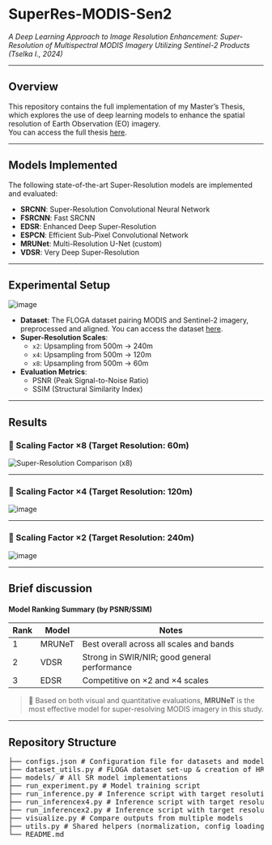 # SuperRes-MODIS-Sen2

*A Deep Learning Approach to Image Resolution Enhancement: Super-Resolution of Multispectral MODIS Imagery Utilizing Sentinel-2 Products (Tselka I., 2024)*

---

## Overview

This repository contains the full implementation of my Master’s Thesis, which explores the use of deep learning models to enhance the spatial resolution of Earth Observation (EO) imagery.  
You can access the full thesis [here](https://dspace.lib.ntua.gr/xmlui/handle/123456789/60512).


---

## Models Implemented

The following state-of-the-art Super-Resolution models are implemented and evaluated:

- **SRCNN**: Super-Resolution Convolutional Neural Network
- **FSRCNN**: Fast SRCNN
- **EDSR**: Enhanced Deep Super-Resolution
- **ESPCN**: Efficient Sub-Pixel Convolutional Network
- **MRUNet**: Multi-Resolution U-Net (custom)
- **VDSR**: Very Deep Super-Resolution

---

## Experimental Setup

![image](https://github.com/user-attachments/assets/d2e33262-a516-45a9-8d8d-ae33f9b00134)


- **Dataset**: The FLOGA dataset pairing MODIS and Sentinel-2 imagery, preprocessed and aligned. You can access the dataset [here](https://github.com/Orion-AI-Lab/FLOGA).
- **Super-Resolution Scales**:
  - `x2`: Upsampling from 500m → 240m
  - `x4`: Upsampling from 500m → 120m
  - `x8`: Upsampling from 500m → 60m
- **Evaluation Metrics**:
  - PSNR (Peak Signal-to-Noise Ratio)
  - SSIM (Structural Similarity Index)

---

## Results

### 🔹 Scaling Factor ×8 (Target Resolution: 60m)

![Super-Resolution Comparison (x8)](https://github.com/user-attachments/assets/0c6a7619-7161-468b-af04-68f42a663fdc)

---

### 🔹 Scaling Factor ×4 (Target Resolution: 120m)

![image](https://github.com/user-attachments/assets/a3ce96e8-05c7-47f1-9494-f78f9fd0596f)

---

### 🔹 Scaling Factor ×2 (Target Resolution: 240m)

![image](https://github.com/user-attachments/assets/a3308e2e-a7cc-4342-89ce-27f766066863)

---

## Brief discussion

#### Model Ranking Summary (by PSNR/SSIM)

| Rank | Model   | Notes |
|------|---------|-------|
|  1   | MRUNeT  | Best overall across all scales and bands |
|  2   | VDSR    | Strong in SWIR/NIR; good general performance |
|  3   | EDSR    | Competitive on ×2 and ×4 scales |

> 📌 Based on both visual and quantitative evaluations, **MRUNeT** is the most effective model for super-resolving MODIS imagery in this study.

---

## Repository Structure

<pre>
├── configs.json # Configuration file for datasets and models
├── dataset_utils.py # FLOGA dataset set-up & creation of HR-LR image pairs
├── models/ # All SR model implementations
├── run_experiment.py # Model training script
├── run_inference.py # Inference script with target resolution 60m
├── run_inferencex4.py # Inference script with target resolution 120m
├── run_inferencex2.py # Inference script with target resolution 240m
├── visualize.py # Compare outputs from multiple models
├── utils.py # Shared helpers (normalization, config loading, etc.)
└── README.md
<pre/>

